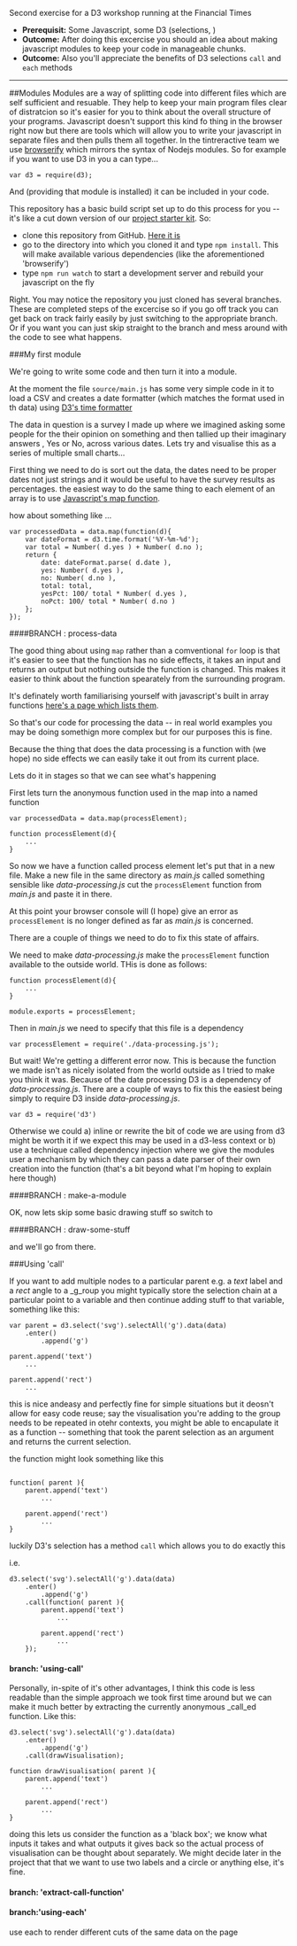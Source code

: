 Second exercise for a D3 workshop running at the Financial Times

 * __Prerequisit:__ Some Javascript, some D3 (selections, )
 * __Outcome:__ After doing this excercise you should an idea about making javascript modules to keep your code in manageable chunks.
 * __Outcome:__ Also you'll appreciate the benefits of D3 selections `call` and `each` methods
 
---

##Modules
Modules are a way of splitting code into different files which are self sufficient and resuable. They help to keep your main program files clear of distratcion so it's easier for you to think about the overall structure of your programs. Javascript doesn't support this kind fo thing in the browser right now but there are tools which will allow you to write your javascript in separate files and then pulls them all together. In the tintreractive team we use [browserify](http://browserify.org/) which mirrors the syntax of Nodejs modules. So for example if you want to use D3 in you a can type...

```
var d3 = require(d3);
```

And (providing that module is installed) it can be included in your code.

This repository has a basic build script set up to do this process for you -- it's like a cut down version of our [project starter kit](https://github.com/ft-interactive/project-starter-kit). So: 

 * clone this repository from GitHub. [Here it is](https://github.com/tomgp/FT-workshop-EX2)  
 * go to the directory into which you cloned it and type `npm install`. This will make available various dependencies (like the aforementioned 'browserify') 
 * type `npm run watch` to start a development server and rebuild your javascript on the fly

Right. You may notice the repository you just cloned has several branches. These are completed steps of the excercise so if you go off track you can get back on track fairly easily by just switching to the appropriate branch. Or if you want you can just skip straight to the branch and mess around with the code to see what happens.

###My first module

We're going to write some code and then turn it into a module.

At the moment the file `source/main.js` has some very simple code in it to load a CSV and creates a date formatter (which matches the format used in th data) using [D3's time formatter](https://github.com/mbostock/d3/wiki/Time-Formatting)

The data in question is a survey I made up where we imagined asking some people for the their opinion on something and then tallied up their imaginary answers , Yes or No, across various dates. Lets try and visualise this as a series of multiple small charts... 

First thing we need to do is sort out the data, the dates need to be proper dates not just strings and it would be useful to have the survey results as percentages. the easiest way to do the same thing to each element of an array is to use [Javascript's map function](https://developer.mozilla.org/en-US/docs/Web/JavaScript/Reference/Global_Objects/Array/map).

how about something like ...

```
var processedData = data.map(function(d){
	var dateFormat = d3.time.format('%Y-%m-%d');
	var total = Number( d.yes ) + Number( d.no );
	return {
		date: dateFormat.parse( d.date ),
		yes: Number( d.yes ),
		no: Number( d.no ),
		total: total,
		yesPct: 100/ total * Number( d.yes ),
		noPct: 100/ total * Number( d.no )
	};
});

```

####BRANCH : process-data

The good thing about using `map` rather than a comventional `for` loop is that it's easier to see that the function has no side effects, it takes an input and returns an output but nothing outside the function is changed. This makes it easier to think about the function spearately from the surrounding program. 

It's definately worth familiarising yourself with javascript's built in array functions [here's a page which lists them](https://github.com/mbostock/d3/wiki/Arrays).

So that's our code for processing the data -- in real world examples you may be doing somethign more complex but for our purposes this is fine.

Because the thing that does the data processing is a function with (we hope) no side effects we can easily take it out from its current place. 

Lets do it in stages so that we can see what's happening

First lets turn the anonymous function used in the map into a named function

```
var processedData = data.map(processElement);

function processElement(d){
	...
}
```

So now we have a function called process element let's put that in a new file. Make a new file in the same directory as _main.js_ called something sensible like _data-processing.js_ cut the `processElement` function from _main.js_ and paste it in there. 

At this point your browser console will (I hope) give an error as ```processElement``` is no longer defined as far as _main.js_ is concerned.

There are a couple of things we need to do to fix this state of affairs.

We need to make _data-processing.js_ make  the `processElement` function available to the outside world. THis is done as follows:

```
function processElement(d){
	...
}

module.exports = processElement;
```

Then in _main.js_ we need to specify that this file is a dependency

```
var processElement = require('./data-processing.js');
```

But wait! We're getting a different error now. This is because the function we made isn't as nicely isolated from the world outside as I tried to make you think it was. Because of the date processing D3 is a dependency of _data-processing.js_. There are a couple of ways to fix this the easiest being simply to require D3 inside _data-processing.js_. 

```
var d3 = require('d3')
```

Otherwise we could a) inline or rewrite the bit of code we are using from d3 might be worth it if we expect this may be used in a d3-less context or b) use a technique called dependency injection where we give the modules user a mechanism by which they can pass a date parser of their own creation into the function (that's a bit beyond what I'm hoping to explain here though)

####BRANCH : make-a-module

OK, now lets skip some basic drawing stuff so switch to

####BRANCH : draw-some-stuff

and we'll go from there.

###Using 'call'

If you want to add multiple nodes to a particular parent e.g. a _text_ label and a _rect_ angle to a _g_roup you might typically store the selection chain at a particular point to a variable and then continue adding stuff to that variable, something like this:

```
var parent = d3.select('svg').selectAll('g').data(data)
	.enter()
		.append('g')

parent.append('text')
	...

parent.append('rect')
	...

```

this is nice andeasy and perfectly fine for simple situations but it deosn't allow for easy code reuse; say the visualisation you're adding to the group needs to be repeated in otehr contexts, you might be able to encapulate it as a function -- something that took the parent selection as an argument and returns the current selection.

the function might look something like this

```

function( parent ){
	parent.append('text')
		...

	parent.append('rect')
		...
}

```

luckily D3's selection has a method ```call``` which allows you to do exactly this

i.e.

```
d3.select('svg').selectAll('g').data(data)
	.enter()
		.append('g')
	.call(function( parent ){
		parent.append('text')
			...

		parent.append('rect')
			...
	});
```


#### branch: 'using-call'

Personally, in-spite of it's other advantages, I think this code is less readable than the simple approach we took first time around but we can make it much better by extracting the currently anonymous _call_ed function. Like this:

```
d3.select('svg').selectAll('g').data(data)
	.enter()
		.append('g')
	.call(drawVisualisation);

function drawVisualisation( parent ){
	parent.append('text')
		...

	parent.append('rect')
		...
}
```

doing this lets us consider the function as a 'black box'; we know what inputs it takes and what outputs it gives back so the actual process of visualisation can be thought about separately. We might decide later in the project that that we want to use two labels and a circle or anything else, it's fine.

#### branch: 'extract-call-function'

#### branch:'using-each'
use each to render different cuts of the same data on the page 

